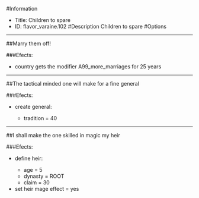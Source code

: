 #Information
 - Title: Children to spare
 - ID: flavor_varaine.102
#Description
Children to spare
#Options

___
##Marry them off!

###Efects:<ul><li>country gets the modifier A99_more_marriages for 25 years</li></ul>

___
##The tactical minded one will make for a fine general

###Efects:<ul><li>create general:</li><ul><li>tradition = 40</li></ul></ul>

___
##I shall make the one skilled in magic my heir

###Efects:<ul><li>define heir:</li><ul><li>age = 5</li><li>dynasty = ROOT</li><li>claim = 30</li></ul><li>set heir mage effect = yes</li></ul>

